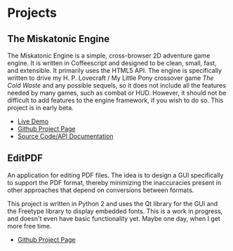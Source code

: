 Projects
========

## The Miskatonic Engine ##

The Miskatonic Engine is a simple, cross-browser 2D adventure game
engine. It is written in Coffeescript and designed to be clean, small,
fast, and extensible. It primarily uses the HTML5 API. The engine is
specifically written to drive my H. P. Lovecraft / My Little Pony
crossover game _The Cold Waste_ and any possible sequels, so it does not
include all the features needed by many games, such as combat or HUD.
However, it should not be difficult to add features to the engine
framework, if you wish to do so. This project is in early beta.

- [Live Demo](/miskatonic/index.html)
- [Github Project Page](https://github.com/DarthFennec/Miskatonic-Engine)
- [Source Code/API Documentation](/miskatonic/docs/engine.html)

## EditPDF ##

An application for editing PDF files. The idea is to design a GUI specifically
to support the PDF format, thereby minimizing the inaccuracies present in other
approaches that depend on conversions between formats.

This project is written in Python 2 and uses the Qt library for the GUI and the
Freetype library to display embedded fonts. This is a work in progress, and
doesn't even have basic functionality yet. Maybe one day, when I get more free
time.

- [Github Project Page](https://github.com/DarthFennec/EditPDF)
